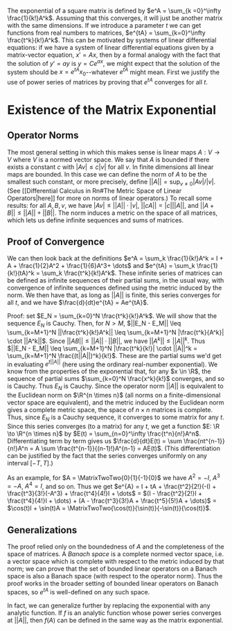 The exponential of a square matrix is defined by $e^A = \sum_{k =0}^\infty \frac{1}{k!}A^k$. Assuming that this converges, it will just be another matrix with the same dimensions. If we introduce a parameter $t$ we can get functions from real numbers to matrices, $e^{tA} = \sum_{k=0}^\infty \frac{t^k}{k!}A^k$. This can be motivated by systems of linear differential equations: if we have a system of linear differential equations given by a matrix-vector equation, $x' = Ax$, then by a formal analogy with the fact that the solution of $y' = ay$ is $y = Ce^{ax}$, we might expect that the solution of the system should be $x = e^{tA}x_0$--whatever $e^{tA}$ might mean. First we justify the use of power series of matrices by proving that $e^{tA}$ converges for all $t$. 
# Existence of the Matrix Exponential
## Operator Norms
The most general setting in which this makes sense is linear maps $A: V \to V$ where $V$ is a normed vector space. We say that $A$ is bounded if there exists a constant $c$ with $|Av| \leq c|v|$ for all $v$. In finite dimensions all linear maps are bounded. In this case we can define the norm of $A$ to be the smallest such constant, or more precisely, define $||A|| = \sup_{v \neq 0} |Av|/|v|$. (See [[Differential Calculus in Rn#The Metric Space of Linear Operators|here]] for more on norms of linear operators.) To recall some results: for all $A, B, v$, we have $|Av| \leq ||A|| \cdot |v|$, $||cA|| = |c|||A||$, and $||A + B|| \leq ||A|| + ||B||$. The norm induces a metric on the space of all matrices, which lets us define infinite sequences and sums of matrices. 
## Proof of Convergence
We can then look back at the definitions $e^A = \sum_k \frac{1}{k!}A^k = I + A + \frac{1}{2}A^2 + \frac{1}{6}A^3+ \dots$ and $e^{tA} = \sum_k \frac{1}{k!}(tA)^k = \sum_k \frac{t^k}{k!}A^k$. These infinite series of matrices can be defined as infinite sequences of their partial sums, in the usual way, with convergence of infinite sequences defined using the metric induced by the norm. We then have that, as long as $||A||$ is finite, this series converges for all $t$, and we have $\frac{d}{dt}e^{tA} = Ae^{tA}$. 

Proof: set $E_N = \sum_{k=0}^N \frac{t^k}{k!}A^k$. We will show that the sequence $E_N$ is Cauchy. Then, for $N > M$, $||E_N - E_M|| \leq \sum_{k=M+1}^N ||\frac{t^k}{k!}A^k|| \leq \sum_{k=M+1}^N |\frac{t^k}{A^k}| \cdot ||A^k||$. Since $||AB|| \leq ||A|| \cdot ||B||$, we have $||A^k|| \leq ||A||^k$. Thus $||E_N - E_M|| \leq \sum_{k=M+1}^N |\frac{t^k}{k!}| \cdot ||A||^k  = \sum_{k=M+1}^N \frac{(t||A||)^k}{k!}$. These are the partial sums we'd get in evaluating $e^{t||A||}$ (here using the ordinary real-number exponential). We know from the properties of the exponential that, for any $x \in \R$, the sequence of partial sums $\sum_{k=0}^N \frac{x^k}{k!}$ converges, and so is Cauchy. Thus $E_N$ is Cauchy. Since the operator norm $||A||$ is equivalent to the Euclidean norm on $\R^{n \times n}$ (all norms on a finite-dimensional vector space are equivalent), and the metric induced by the Euclidean norm gives a complete metric space, the space of $n \times n$ matrices is complete.  Thus, since $E_N$ is a Cauchy sequence, it converges to some matrix for any $t$. Since this series converges (to a matrix) for any $t$, we get a function $E: \R \to \R^{n \times n}$ by $E(t) = \sum_{n=0}^\infty \frac{t^n}{n!}A^n$. Differentiating term by term gives us $\frac{d}{dt}E(t) = \sum \frac{nt^{n-1}}{n!}A^n = A \sum \frac{t^{n-1}}{(n-1)!}A^{n-1} = AE(t)$. (This differentiation can be justified by the fact that the series converges uniformly on any interval $[-T, T]$.)

As an example, for $A = \MatrixTwoTwo{0}{1}{-1}{0}$ we have $A^2 = -I$, $A^3 = -A$, $A^4 = I$, and so on. Thus we get $e^{A} = I + tA + \frac{t^2}{2!}(-I) + \frac{t^3}{3!}(-A^3) + \frac{t^4}{4!}I + \dots$ = $(I - \frac{t^2}{2!}I + \frac{t^4}{4!}I + \dots) + (A - \frac{t^3}{3!}A + \frac{t^5}{5!}A + \dots)$ = $\cos(t)I + \sin(t)A = \MatrixTwoTwo{\cos(t)}{\sin(t)}{-\sin(t)}{\cos(t)}$.
## Generalizations
The proof relied only on the boundedness of $A$ and the completeness of the space of matrices. A *Banach space* is a complete normed vector space, i.e. a vector space which is complete with respect to the metric induced by that norm; we can prove that the set of bounded linear operators on a Banach space is also a Banach space (with respect to the operator norm). Thus the proof works in the broader setting of bounded linear operators on Banach spaces, so $e^{tA}$ is well-defined on any such space. 

In fact, we can generalize further by replacing the exponential with any analytic function. If $f$ is an analytic function whose power series converges at $||A||$, then $f(A)$ can be defined in the same way as the matrix exponential. 


